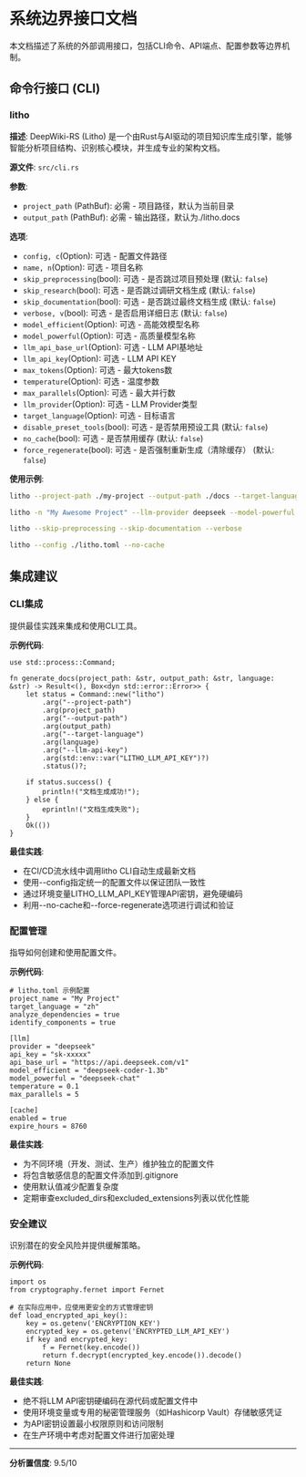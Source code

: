 # 系统边界接口文档

本文档描述了系统的外部调用接口，包括CLI命令、API端点、配置参数等边界机制。

## 命令行接口 (CLI)

### litho

**描述**: DeepWiki-RS (Litho) 是一个由Rust与AI驱动的项目知识库生成引擎，能够智能分析项目结构、识别核心模块，并生成专业的架构文档。

**源文件**: `src/cli.rs`

**参数**:

- `project_path` (PathBuf): 必需 - 项目路径，默认为当前目录
- `output_path` (PathBuf): 必需 - 输出路径，默认为./litho.docs

**选项**:

- `config, c`(Option<PathBuf>): 可选 - 配置文件路径
- `name, n`(Option<String>): 可选 - 项目名称
- `skip_preprocessing`(bool): 可选 - 是否跳过项目预处理 (默认: `false`)
- `skip_research`(bool): 可选 - 是否跳过调研文档生成 (默认: `false`)
- `skip_documentation`(bool): 可选 - 是否跳过最终文档生成 (默认: `false`)
- `verbose, v`(bool): 可选 - 是否启用详细日志 (默认: `false`)
- `model_efficient`(Option<String>): 可选 - 高能效模型名称
- `model_powerful`(Option<String>): 可选 - 高质量模型名称
- `llm_api_base_url`(Option<String>): 可选 - LLM API基地址
- `llm_api_key`(Option<String>): 可选 - LLM API KEY
- `max_tokens`(Option<u32>): 可选 - 最大tokens数
- `temperature`(Option<f64>): 可选 - 温度参数
- `max_parallels`(Option<usize>): 可选 - 最大并行数
- `llm_provider`(Option<String>): 可选 - LLM Provider类型
- `target_language`(Option<String>): 可选 - 目标语言
- `disable_preset_tools`(bool): 可选 - 是否禁用预设工具 (默认: `false`)
- `no_cache`(bool): 可选 - 是否禁用缓存 (默认: `false`)
- `force_regenerate`(bool): 可选 - 是否强制重新生成（清除缓存） (默认: `false`)

**使用示例**:

```bash
litho --project-path ./my-project --output-path ./docs --target-language zh
```

```bash
litho -n "My Awesome Project" --llm-provider deepseek --model-powerful deepseek-chat --llm-api-key sk-xxxxx
```

```bash
litho --skip-preprocessing --skip-documentation --verbose
```

```bash
litho --config ./litho.toml --no-cache
```

## 集成建议

### CLI集成

提供最佳实践来集成和使用CLI工具。

**示例代码**:

```
use std::process::Command;

fn generate_docs(project_path: &str, output_path: &str, language: &str) -> Result<(), Box<dyn std::error::Error>> {
    let status = Command::new("litho")
        .arg("--project-path")
        .arg(project_path)
        .arg("--output-path")
        .arg(output_path)
        .arg("--target-language")
        .arg(language)
        .arg("--llm-api-key")
        .arg(std::env::var("LITHO_LLM_API_KEY")?)
        .status()?;

    if status.success() {
        println!("文档生成成功!");
    } else {
        eprintln!("文档生成失败");
    }
    Ok(())
}
```

**最佳实践**:

- 在CI/CD流水线中调用litho CLI自动生成最新文档
- 使用--config指定统一的配置文件以保证团队一致性
- 通过环境变量LITHO_LLM_API_KEY管理API密钥，避免硬编码
- 利用--no-cache和--force-regenerate选项进行调试和验证

### 配置管理

指导如何创建和使用配置文件。

**示例代码**:

```
# litho.toml 示例配置
project_name = "My Project"
target_language = "zh"
analyze_dependencies = true
identify_components = true

[llm]
provider = "deepseek"
api_key = "sk-xxxxx"
api_base_url = "https://api.deepseek.com/v1"
model_efficient = "deepseek-coder-1.3b"
model_powerful = "deepseek-chat"
temperature = 0.1
max_parallels = 5

[cache]
enabled = true
expire_hours = 8760
```

**最佳实践**:

- 为不同环境（开发、测试、生产）维护独立的配置文件
- 将包含敏感信息的配置文件添加到.gitignore
- 使用默认值减少配置复杂度
- 定期审查excluded_dirs和excluded_extensions列表以优化性能

### 安全建议

识别潜在的安全风险并提供缓解策略。

**示例代码**:

```
import os
from cryptography.fernet import Fernet

# 在实际应用中，应使用更安全的方式管理密钥
def load_encrypted_api_key():
    key = os.getenv('ENCRYPTION_KEY')
    encrypted_key = os.getenv('ENCRYPTED_LLM_API_KEY')
    if key and encrypted_key:
        f = Fernet(key.encode())
        return f.decrypt(encrypted_key.encode()).decode()
    return None
```

**最佳实践**:

- 绝不将LLM API密钥硬编码在源代码或配置文件中
- 使用环境变量或专用的秘密管理服务（如Hashicorp Vault）存储敏感凭证
- 为API密钥设置最小权限原则和访问限制
- 在生产环境中考虑对配置文件进行加密处理


---

**分析置信度**: 9.5/10

